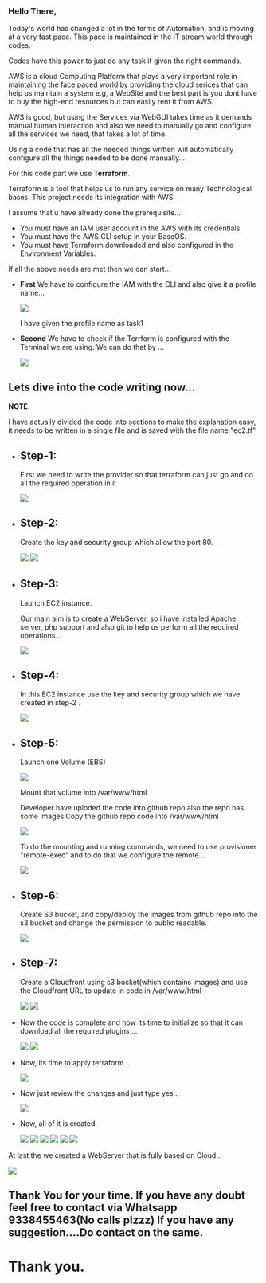 <h3>Hello There,</h3>

Today's world has changed a lot in the terms of Automation, and is moving at a very fast pace. This pace is maintained in the IT stream world through codes.

Codes have this power to just do any task if given the right commands.

AWS is a cloud Computing Platform that plays a very important role in maintaining the face paced world by providing the cloud serices that can help us maintain a system e.g, a WebSite and the best part is you dont have to buy the high-end resources but can easily rent it from AWS.

AWS is good, but using the Services via WebGUI takes time as it demands manual human interaction and also we need to manually go and configure all the services we need, that takes a lot of time.

Using a code that has all the needed things written will automatically configure all the things needed to be done manually...

For this code part we use <b>Terraform</b>.

Terraform is a tool that helps us to run any service on many Technological bases. This project needs its integration with AWS.

I assume that u have already done the prerequisite...

<ul>
  <li>You must have an IAM user account in the AWS with its credentials.</li>
  <li>You must have the AWS CLI setup in your BaseOS.</li>
  <li>You must have Terraform downloaded and also configured in the Environment Variables.</li>
</ul>

If all the above needs are met then we can start...

<ul>
  <li><b>First</b>
          We have to configure the IAM with the CLI and also give it a profile name...
    
   ![](/Images/Configure.png)
   
   I have given the profile name as task1
  </li>
  <li><b>Second</b>
          We have to check if the Terrform is configured with the Terminal  we are using.
          We can do that by ...
  
  ![](/Images/tversion.png)
  </li>
</ul>
  
  <h2>Lets dive into the code writing now...</h2>
  
  <b>NOTE</b>:<p>I have actually divided the code into sections to make the explanation easy, it needs to be written in a single file and is saved with the file name "ec2.tf"</p>
  
  <ul>
  <li><p><h2>Step-1:</h2>
    First we need to write the provider so that terraform can just go and do all the required operation in it</p>
    
  ![](/Images/provider.png)
  </li>
  <li><p><h2>Step-2: </h2>
  Create the key and security group which allow the port 80.</p>
  
  ![](/Images/key1.png)
  ![](/Images/key2.png)
  </li>
  <li><p><h2>Step-3:</h2>
  Launch EC2 instance.
  
  Our main aim is to create a WebServer, so i have installed Apache server, php support and also git to help us perform all the required operations...
  </p>
  
  ![](/Images/instance.png)
   </li>
   <li><p><h2>Step-4:</h2>
    In this EC2 instance use the key and security group which we have created in step-2 .
  
  ![](/Images/kused.png)
</p>
</li>
<li><p><h2>Step-5:</h2>
  Launch one Volume (EBS)</p> 
  
  ![](/Images/volume1.png)
  
  <p>Mount that volume into /var/www/html
  
 <p>Developer have uploded the code into github repo also the repo has some images.Copy the github repo code into /var/www/html</p>
 
 ![](/Images/github.png)
  
  <p>To do the mounting and running commands, we need to use provisioner "remote-exec" and to do that we configure the remote...</p>
  
  ![](/Images/volume2.png)
</li>
<li><p><h2>Step-6:</h2>
 Create S3 bucket, and copy/deploy the images from github repo into the s3 bucket and change the permission to public readable.
</p>

![](Images/s3.png)

</li>
<li><p><h2>Step-7:</h2>
Create a Cloudfront using s3 bucket(which contains images) and use the Cloudfront URL to  update in code in /var/www/html
</p>

![](Images/cfornt1.png)
![](Images/cfornt2.png)

</li>
<li><p>Now the code is complete and now its time to initialize so that it can download all the required plugins ...</p>

![](Images/init.png)
![](Images/init-1.png)

</li>
<li><p>Now, its time to apply terraform...</p>

![](Images/tappply.png)

</li>
<li><p>Now just review the changes and just type yes...
  
  ![](Images/apply1.png)
  
  </p></li>
  <li><p>Now, all of it is created.</p>
  
  ![](Images/ins1.png)
  ![](Images/K1.png)
  ![](Images/V1.png)
  ![](Images/S1.png)
  ![](Images/S12.png)
  ![](Images/S31.png)
  
  </li>
  </ul>
  <p>At last the we created a WebServer that is fully based on Cloud...</p>
  
  ![](Images/Output.png)
  
  <p><h2>Thank You for your time. If you have any doubt feel free to contact via Whatsapp 9338455463(No calls plzzz)
    If you have any suggestion....Do contact on the same.</h2></p>
    
  <p><h1>Thank you.</h1></p>
